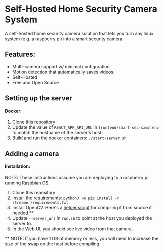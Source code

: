 # Self-Hosted Home Security Camera System

A self-hosted home security camera solution that lets you turn any linux system (e.g. a raspberry pi) into a smart security camera.

## Features:
- Multi-camera support w/ minimal configuration
- Motion detection that automatically saves videos.
- Self-Hosted
- Free and Open Source

## Setting up the server

#### Docker:
1. Clone this repository
2. Update the value of `REACT_APP_API_URL` in `frontend/smart-sec-cam/.env` to match the hostname of the server's host.
3. Build and run the docker containers: `./start-server.sh`

## Adding a camera

#### Installation:

NOTE: These instructions assume you are deploying to a raspberry pi running Raspbian OS.

1. Clone this repository
2. Install the requirements: `python3 -m pip install -r streamer/requirements.txt`
3. Install OpenCV. Here's a 
[helper script](https://github.com/scottbarnesg/Automated-OpenCV-Install/blob/master/opencv-py3-install.sh) 
for compiling it from source if needed.**
4. Update `--server_url` in `run.sh` to point at the host you deployed the server to.
5. In the Web UI, you should see live video from that camera.

** NOTE: If you have 1 GB of memory or less, you will need to increase the size of the swap on the host before compiling.